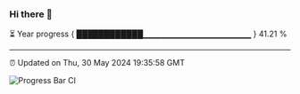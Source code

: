 ### Hi there 👋

⏳ Year progress { ████████████▁▁▁▁▁▁▁▁▁▁▁▁▁▁▁▁▁▁ } 41.21 %

---

⏰ Updated on Thu, 30 May 2024 19:35:58 GMT

![Progress Bar CI](https://github.com/IshwaranRudhara/GIT-ACTION/workflows/Progress%20Bar%20CI/badge.svg)
